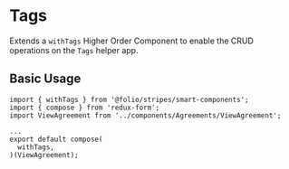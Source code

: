 # Tags

Extends a `withTags` Higher Order Component to enable the CRUD operations on the `Tags` helper app.

## Basic Usage

```
import { withTags } from '@folio/stripes/smart-components';
import { compose } from 'redux-form';
import ViewAgreement from '../components/Agreements/ViewAgreement';

...
export default compose(
  withTags,
)(ViewAgreement);
```
